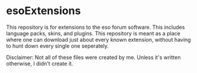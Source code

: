 # esoExtensions
This repository is for extensions to the eso forum software. This includes language packs, skins, and plugins. This repository is meant as a place where one can download just about every known extension, without having to hunt down every single one seperately.

Disclaimer: Not all of these files were created by me. Unless it's written otherwise, I didn't create it.
